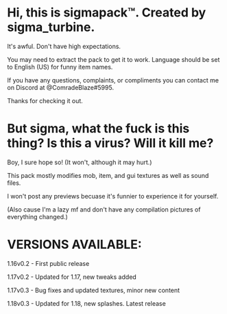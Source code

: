 **Hi, this is sigmapack™️. Created by sigma_turbine.**
============================================

It's awful. Don't have high expectations.

You may need to extract the pack to get it to work. Language should be set to English (US) for funny item names.

If you have any questions, complaints, or compliments you can contact me on Discord at @ComradeBlaze#5995.

Thanks for checking it out.


**But sigma, what the fuck is this thing? Is this a virus? Will it kill me?**
============================================

Boy, I sure hope so! (It won't, although it may hurt.)

This pack mostly modifies mob, item, and gui textures as well as sound files.

I won't post any previews becuase it's funnier to experience it for yourself.

(Also cause I'm a lazy mf and don't have any compilation pictures of everything changed.)


**VERSIONS AVAILABLE:**
============================================

1.16v0.2 - First public release 

1.17v0.2 - Updated for 1.17, new tweaks added

1.17v0.3 - Bug fixes and updated textures, minor new content

1.18v0.3 - Updated for 1.18, new splashes. Latest release
